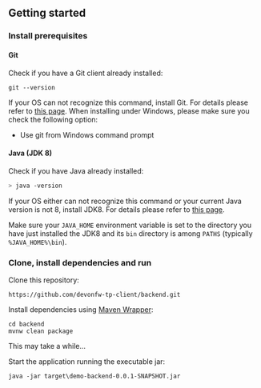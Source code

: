 ## Getting started

### Install prerequisites

#### Git
Check if you have a Git client already installed:

```
git --version
```

If your OS can not recognize this command, install Git. For details please refer to [this page](http://git-scm.com).
When installing under Windows, please make sure you check the following option:

* Use git from Windows command prompt

#### Java (JDK 8)
Check if you have Java already installed:

```sh
> java -version
```

If your OS either can not recognize this command or your current Java version is not 8, install JDK8.
For details please refer to [this page](http://www.oracle.com/technetwork/java/javase/downloads/jdk8-downloads-2133151.html).

Make sure your `JAVA_HOME` environment variable is set to the directory you have just installed the JDK8 and its `bin`
directory is among `PATHS` (typically `%JAVA_HOME%\bin`).

### Clone, install dependencies and run

Clone this repository:
```
https://github.com/devonfw-tp-client/backend.git
```

Install dependencies using [Maven Wrapper](https://github.com/takari/maven-wrapper):
```
cd backend
mvnw clean package
```
This may take a while...

Start the application running the executable jar:
```
java -jar target\demo-backend-0.0.1-SNAPSHOT.jar
```
